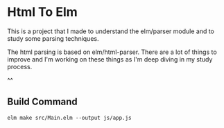 # Html To Elm

This is a project that I made to understand the elm/parser module and to study some parsing techniques.

The html parsing is based on elm/html-parser. There are a lot of things to improve and I'm working on these things as I'm deep diving in my study process.

^^

## Build Command
`elm make src/Main.elm --output js/app.js`
